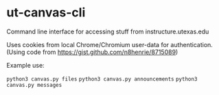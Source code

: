 # ut-canvas-cli
Command line interface for accessing stuff from instructure.utexas.edu

Uses cookies from local Chrome/Chromium user-data for authentication. (Using code from https://gist.github.com/n8henrie/8715089)

Example use:

`python3 canvas.py files`
`python3 canvas.py announcements`
`python3 canvas.py messages`
